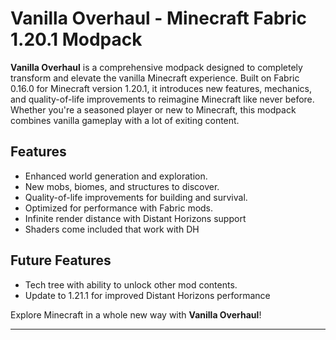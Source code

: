 # Vanilla Overhaul - Minecraft Fabric 1.20.1 Modpack

**Vanilla Overhaul** is a comprehensive modpack designed to completely transform and elevate the vanilla Minecraft experience. 
Built on Fabric 0.16.0 for Minecraft version 1.20.1, it introduces new features, mechanics, and quality-of-life improvements to reimagine Minecraft like never before.
Whether you're a seasoned player or new to Minecraft, this modpack combines vanilla gameplay with a lot of exiting content.

## Features
- Enhanced world generation and exploration.
- New mobs, biomes, and structures to discover.
- Quality-of-life improvements for building and survival.
- Optimized for performance with Fabric mods.
- Infinite render distance with Distant Horizons support
- Shaders come included that work with DH

## Future Features
- Tech tree with ability to unlock other mod contents.
- Update to 1.21.1 for improved Distant Horizons performance

Explore Minecraft in a whole new way with **Vanilla Overhaul**!

---
